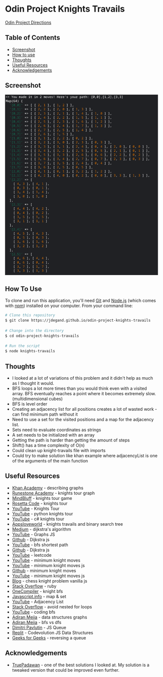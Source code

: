 # Odin Project Knights Travails

[Odin Project Directions](https://www.theodinproject.com/lessons/javascript-knights-travails)

## Table of Contents

- [Screenshot](#screenshot)
- [How to use](#how-to-use)
- [Thoughts](#thoughts)
- [Useful Resources](#useful-resources)
- [Acknowledgements](#acknowledgements)

## Screenshot

![](knights-travails.png)

## How To Use

To clone and run this application, you'll need [Git](https://git-scm.com) and [Node.js](https://nodejs.org/en/download/) (which comes with [npm](http://npmjs.com)) installed on your computer. From your command line:

```bash
# Clone this repository
$ git clone https://jdegand.github.io/odin-project-knights-travails

# Change into the directory
$ cd odin-project-knights-travails

# Run the script
$ node knights-travails

```

## Thoughts

- I looked at a lot of variations of this problem and it didn't help as much as I thought it would. 
- BFS loops a lot more times than you would think even with a visited array. BFS eventually reaches a point where it becomes extremely slow. (multidimensional cubes) 
- BFS is level order
- Creating an adjacency list for all positions creates a lot of wasted work -  can find minimum path without it
- Need to use a set for the visited positions and a map for the adjacency list.  
- Sets need to evaluate coordinates as strings
- A set needs to be initialized with an array
- Getting the path is harder than getting the amount of steps
- Shift() has a time complexity of O(n)
- Could clean up knight-travails file with imports
- Could try to make solution like khan example where adjacencyList is one of the arguments of the main function 

## Useful Resources

- [Khan Academy](https://www.khanacademy.org/computing/computer-science/algorithms/graph-representation/a/describing-graphs) - describing graphs
- [Runestone Academy](https://runestone.academy/ns/books/published/cppds/Graphs/BuildingtheKnightsTourGraph.htmlRe) - knights tour graph
- [MindBluff](https://mindbluff.com/askchess.htm) - knights tour game
- [Rosetta Code](https://rosettacode.org/wiki/Knight%27s_tour#JavaScript) - knights tour
- [YouTube](https://www.youtube.com/watch?v=D8KFwjohDNg) - Knights Tour
- [YouTube](https://www.youtube.com/watch?v=Ntoyq5TinD8) - python knights tour
- [YouTube](https://www.youtube.com/watch?v=vrfIkyKEhKs) - c# knights tour
- [Appsloveworld](https://www.appsloveworld.com/ruby/100/118/knights-travails-and-binary-search-tree) - knights travails and binary search tree
- [Medium](https://levelup.gitconnected.com/finding-the-shortest-path-in-javascript-dijkstras-algorithm-8d16451eea34) - dijkstra's algorithm
- [YouTube](https://www.youtube.com/watch?v=cWNEl4HE2OE) - Graphs JS
- [Github](https://github.com/CrazyReborn/hamilton-canvas/blob/main/scripts/algorithms/Dijkstras.js) - Dijkstra js
- [YouTube](https://www.youtube.com/watch?v=KiCBXu4P-2Y) - bfs shortest path
- [Github](https://github.com/trekhleb/javascript-algorithms/blob/master/src/algorithms/graph/dijkstra/dijkstra.js) - Dijkstra js
- [YouTube](https://www.youtube.com/watch?v=4SjxUqG2WZU) - leetcode
- [YouTube](https://www.youtube.com/watch?v=MjFjmwLbrk8) - minimum knight moves
- [YouTube](https://www.youtube.com/watch?v=EAENzLxAVhw) - minimum knight moves js
- [Github](https://github.com/JSerZANP/leetCode_solutions/blob/main/1197-minimum-knight-moves.md) - minimum knight moves
- [YouTube](https://www.youtube.com/watch?v=lKwvVsI9r94) - minimum knight moves js
- [Blog](https://unicorn-utterances.com/posts/chess-knight-problem) - chess knight problem vanilla js
- [Stack Overflow](https://stackoverflow.com/questions/59903334/need-help-to-create-a-breadth-first-search-function) - ruby
- [OneCompiler](https://onecompiler.com/javascript/3x6uxmnwf) - knight bfs
- [Javascript.info](https://javascript.info/map-set) - map & set
- [YouTube](https://www.youtube.com/watch?v=AXnbC3zbnL4) - Adjacency List
- [Stack Overflow](https://stackoverflow.com/questions/48411581/how-to-avoid-for-loop-inside-for-loop-in-javascript) - avoid nested for loops
- [YouTube](https://www.youtube.com/watch?v=jzBJhK8GbEI) - coding bfs
- [Adiran Mejia](https://adrianmejia.com/data-structures-for-beginners-graphs-time-complexity-tutorial/) - data structures graphs
- [Adiran Mejia](https://adrianmejia.com/how-to-solve-any-graph-2d-arrays-maze-interview-questions-in-javascript-dfs-vs-bfs/) - bfs vs dfs
- [Dimitri Pavlutin](https://dmitripavlutin.com/javascript-queue/) - JS Queue
- [Replit](https://replit.com/@Codevolution/JavaScript-Data-Structures#queue-object.js) - Codevolution JS Data Structures
- [Geeks for Geeks](https://www.geeksforgeeks.org/reversing-a-queue/) - reversing a queue

## Acknowledgements

- [TruePadawan](https://github.com/TruePadawan/Knight-Travails) - one of the best solutions I looked at.  My solution is a tweaked version that could be improved even further.